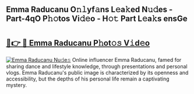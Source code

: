 ## Emma Raducanu O𝚗𝚕yf𝚊ns L𝚎a𝚔ed N𝚞𝚍es - Part-4qO P𝚑𝚘tos Vi𝚍𝚎o - H𝚘𝚝 Part L𝚎a𝚔s ensGe

# <h2><a href="http://kf8ijr.oniu.top/?m=Emma+Raducanu">🔗👉 🔴 Emma Raducanu P𝚑ot𝚘𝚜 V𝚒d𝚎o</a></h2>

[![Emma Raducanu Nu𝚍e𝚜](https://i.imgur.com/0qMVB7G.gif)](http://kf8ijr.oniu.top/?m=Emma+Raducanu)
Online influencer Emma Raducanu, famed for sharing dance and lifestyle knowledge, through presentations and personal vlogs. Emma Raducanu's public image is characterized by its openness and accessibility, but the depths of his personal life remain a captivating mystery.  
